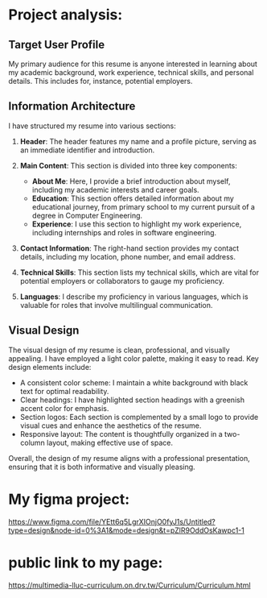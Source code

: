 # Project analysis:

## Target User Profile

My primary audience for this resume is anyone interested in learning about my academic background, work experience, technical skills, and personal details. This includes for, instance, potential employers.

## Information Architecture

I have structured my resume into various sections:

1. **Header**: The header features my name and a profile picture, serving as an immediate identifier and introduction.

2. **Main Content**: This section is divided into three key components:
   - **About Me**: Here, I provide a brief introduction about myself, including my academic interests and career goals.
   - **Education**: This section offers detailed information about my educational journey, from primary school to my current pursuit of a degree in Computer Engineering.
   - **Experience**: I use this section to highlight my work experience, including internships and roles in software engineering.

3. **Contact Information**: The right-hand section provides my contact details, including my location, phone number, and email address.

4. **Technical Skills**: This section lists my technical skills, which are vital for potential employers or collaborators to gauge my proficiency.

5. **Languages**: I describe my proficiency in various languages, which is valuable for roles that involve multilingual communication.

## Visual Design

The visual design of my resume is clean, professional, and visually appealing. I have employed a light color palette, making it easy to read. Key design elements include:

- A consistent color scheme: I maintain a white background with black text for optimal readability.
- Clear headings: I have highlighted section headings with a greenish accent color for emphasis.
- Section logos: Each section is complemented by a small logo to provide visual cues and enhance the aesthetics of the resume.
- Responsive layout: The content is thoughtfully organized in a two-column layout, making effective use of space.

Overall, the design of my resume aligns with a professional presentation, ensuring that it is both informative and visually pleasing.

# My figma project:

https://www.figma.com/file/YEtt6q5LgrXIOnjO0fyJ1s/Untitled?type=design&node-id=0%3A1&mode=design&t=pZlR9OddOsKawpc1-1

# public link to my page:

https://multimedia-lluc-curriculum.on.drv.tw/Curriculum/Curriculum.html
